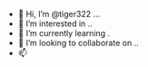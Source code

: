 - 👋 Hi, I’m @tiger322 ...
- 👀 I’m interested in ..
- 🌱 I’m currently learning .
- 💞️ I’m looking to collaborate on ..
- 📫

  
<!---
tiger322/tiger322 is a ✨ special ✨ repository because its `README.md` (this file) appears on your GitHub profile.
You can click the Preview link to take a look at your changes.
--->
